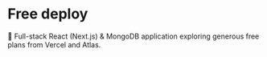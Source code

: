 # Free deploy

💸 Full-stack React (Next.js) &amp; MongoDB application exploring generous free plans from Vercel and Atlas.
